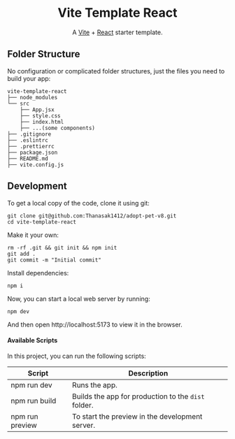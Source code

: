 <h1 align="center">
  Vite Template React
</h1>

<p align="center">
    A <a href="https://vitejs.dev">Vite</a> + <a href="https://reactjs.org">React</a> starter template.
</p>

## Folder Structure

No configuration or complicated folder structures, just the files you need to build your app:

```
vite-template-react
├── node_modules
└── src
    ├── App.jsx
    ├── style.css
    ├── index.html
    ├── ...(some components)
├── .gitignore
├── .eslintrc
├── .prettierrc
├── package.json
├── README.md
├── vite.config.js
```

## Development

To get a local copy of the code, clone it using git:

```
git clone git@github.com:Thanasak1412/adopt-pet-v8.git
cd vite-template-react
```

Make it your own:

```
rm -rf .git && git init && npm init
git add .
git commit -m "Initial commit"
```

Install dependencies:

```
npm i
```

Now, you can start a local web server by running:

```
npm dev
```

And then open http://localhost:5173 to view it in the browser.

#### Available Scripts

In this project, you can run the following scripts:

| Script          | Description                                         |
| --------------- | --------------------------------------------------- |
| npm run dev     | Runs the app. |
| npm run build   | Builds the app for production to the `dist` folder. |
| npm run preview | To start the preview in the development server.|
